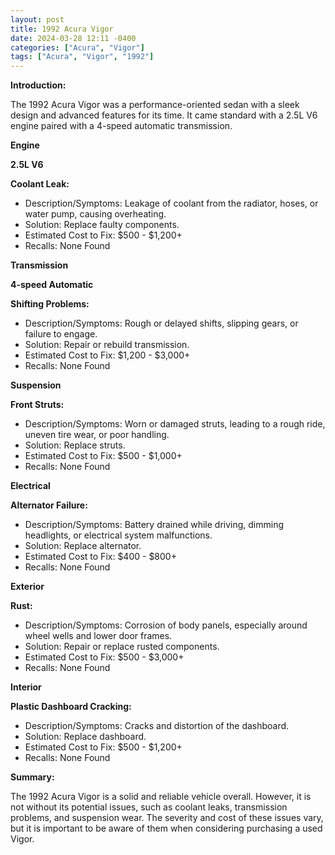 ```yaml
---
layout: post
title: 1992 Acura Vigor
date: 2024-03-28 12:11 -0400
categories: ["Acura", "Vigor"]
tags: ["Acura", "Vigor", "1992"]
---
```

**Introduction:**

The 1992 Acura Vigor was a performance-oriented sedan with a sleek design and advanced features for its time. It came standard with a 2.5L V6 engine paired with a 4-speed automatic transmission.

**Engine**

**2.5L V6**

**Coolant Leak:**
* Description/Symptoms: Leakage of coolant from the radiator, hoses, or water pump, causing overheating.
* Solution: Replace faulty components.
* Estimated Cost to Fix: $500 - $1,200+
* Recalls: None Found

**Transmission**

**4-speed Automatic**

**Shifting Problems:**
* Description/Symptoms: Rough or delayed shifts, slipping gears, or failure to engage.
* Solution: Repair or rebuild transmission.
* Estimated Cost to Fix: $1,200 - $3,000+
* Recalls: None Found

**Suspension**

**Front Struts:**
* Description/Symptoms: Worn or damaged struts, leading to a rough ride, uneven tire wear, or poor handling.
* Solution: Replace struts.
* Estimated Cost to Fix: $500 - $1,000+
* Recalls: None Found

**Electrical**

**Alternator Failure:**
* Description/Symptoms: Battery drained while driving, dimming headlights, or electrical system malfunctions.
* Solution: Replace alternator.
* Estimated Cost to Fix: $400 - $800+
* Recalls: None Found

**Exterior**

**Rust:**
* Description/Symptoms: Corrosion of body panels, especially around wheel wells and lower door frames.
* Solution: Repair or replace rusted components.
* Estimated Cost to Fix: $500 - $3,000+
* Recalls: None Found

**Interior**

**Plastic Dashboard Cracking:**
* Description/Symptoms: Cracks and distortion of the dashboard.
* Solution: Replace dashboard.
* Estimated Cost to Fix: $500 - $1,200+
* Recalls: None Found

**Summary:**

The 1992 Acura Vigor is a solid and reliable vehicle overall. However, it is not without its potential issues, such as coolant leaks, transmission problems, and suspension wear. The severity and cost of these issues vary, but it is important to be aware of them when considering purchasing a used Vigor.
